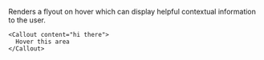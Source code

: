 Renders a flyout on hover which can display helpful contextual information to the user.

```
<Callout content="hi there">
  Hover this area
</Callout>
```
